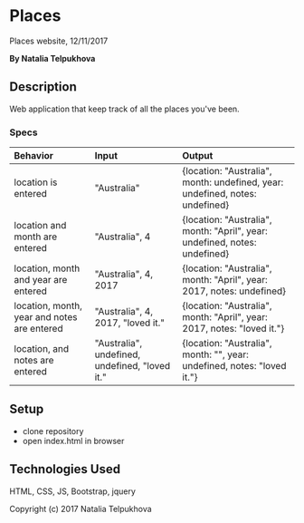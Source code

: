 # Places

Places website, 12/11/2017

**By Natalia Telpukhova**


## Description

Web application that keep track of all the places you've been.

### Specs
| Behavior | Input | Output |
| :-------------     | :------------- | :------------- |
| location is entered | "Australia" | {location: "Australia", month: undefined, year: undefined, notes: undefined} |
| location and month are entered | "Australia", 4 | {location: "Australia", month: "April", year: undefined, notes: undefined} |
| location, month and year are entered | "Australia", 4, 2017 | {location: "Australia", month: "April", year: 2017, notes: undefined} |
| location, month, year and notes are entered | "Australia", 4, 2017, "loved it." | {location: "Australia", month: "April", year: 2017, notes: "loved it."} |
| location, and notes are entered | "Australia", undefined, undefined, "loved it." | {location: "Australia", month: "", year: undefined, notes: "loved it."} |


## Setup

* clone repository
* open index.html in browser

## Technologies Used

HTML, CSS, JS, Bootstrap, jquery

Copyright (c) 2017 Natalia Telpukhova
